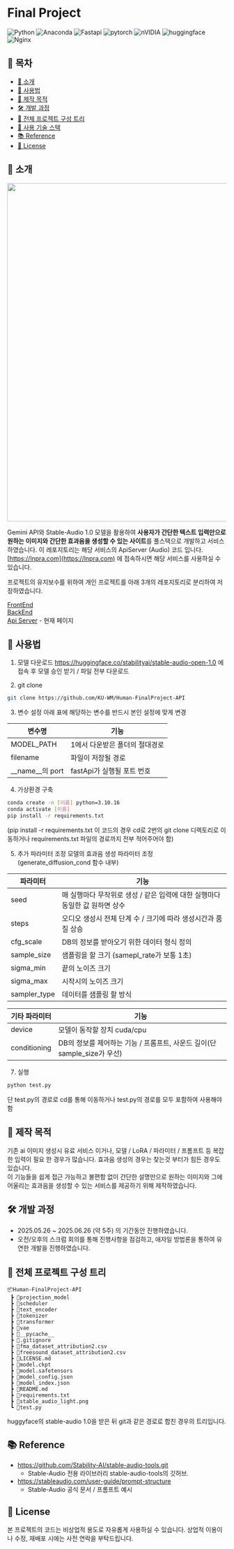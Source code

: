 # Final Project
![Python](https://img.shields.io/badge/python-3776AB?style=for-the-badge&logo=python&logoColor=white)
![Anaconda](https://img.shields.io/badge/anaconda-44A833?style=for-the-badge&logo=anaconda&logoColor=white)
![Fastapi](https://img.shields.io/badge/fastapi-009688?style=for-the-badge&logo=fastapi&logoColor=white)
![pytorch](https://img.shields.io/badge/pytorch-EE4C2C?style=for-the-badge&logo=pytorch&logoColor=white)
![nVIDIA](https://img.shields.io/badge/cuda-000000.svg?style=for-the-badge&logo=nVIDIA&logoColor=green)
![huggingface](https://img.shields.io/badge/huggingface-FFD21E.svg?style=for-the-badge&logo=huggingface&logoColor=green)
![Nginx](https://img.shields.io/badge/nginx-009639?style=for-the-badge&logo=nginx&logoColor=white)

## 📌 목차
- [📝 소개](#-소개)
- [📘 사용법](#-사용법)
- [🎯 제작 목적](#-제작-목적)
- [🛠 개발 과정](#-개발-과정)
- [📁 전체 프로젝트 구성 트리](#-전체-프로젝트-구성-트리)
- [🧰 사용 기술 스택](#-사용-기술-스택)
- [📚 Reference](#-reference)
- [📄 License](#-license)
 
## 📝 소개
<img src="https://github.com/user-attachments/assets/85cc6a6d-3c04-41d2-b8ea-1ad42b39f49a" width="775px" />

Gemini API와 Stable-Audio 1.0 모델을 활용하여 **사용자가 간단한 텍스트 입력만으로 원하는 이미지와 간단한 효과음을 생성할 수 있는 사이트**를 풀스택으로 개발하고 서비스 하였습니다. 이 레포지토리는 해당 서비스의 ApiServer (Audio) 코드 입니다.<br>
[https://lnpra.com](https://lnpra.com) 에 접속하시면 해당 서비스를 사용하실 수 있습니다.<br>

프로젝트의 유지보수를 위하여 개인 프로젝트를 아래 3개의 레포지토리로 분리하여 저장하였습니다.<br>

[FrontEnd](https://github.com/KU-WM/Human-FinalProject-Front)<br>
[BackEnd](https://github.com/KU-WM/Human-FinalProject-Back.git)<br>
[Api Server](https://github.com/KU-WM/Human-FinalProject-API.git) - 현재 페이지<br>

## 📘 사용법

1) 모델 다운로드
https://huggingface.co/stabilityai/stable-audio-open-1.0 에 접속 후 모델 승인 받기 / 파일 전부 다운로드

2) git clone
```bash
git clone https://github.com/KU-WM/Human-FinalProject-API
```

3) 변수 설정
아래 표에 해당하는 변수를 반드시 본인 설정에 맞게 변경

|변수명|기능|
|---|---|
|MODEL_PATH|1에서 다운받은 폴더의 절대경로|
|filename|파일이 저장될 경로|
|__name__의 port|fastApi가 실행될 포트 번호|

4) 가상환경 구축

```bash
conda create -n [이름] python=3.10.16
conda activate [이름]
pip install -r requirements.txt
```
(pip install -r requirements.txt 이 코드의 경우 cd로 2번의 git clone 디렉토리로 이동하거나
requirements.txt 파일의 경로까지 전부 적어주어야 함)

5) 추가 파라미터 조정
모델의 효과음 생성 파라미터 조정 (generate_diffusion_cond 함수 내부)

|파라미터|기능|
|---|---|
|seed|매 실행마다 무작위로 생성 / 같은 입력에 대한 실행마다 동일한 값 원하면 상수|
|steps|오디오 생성시 전체 단계 수 / 크기에 따라 생성시간과 품질 상승|
|cfg_scale|DB의 정보를 받아오기 위한 데이터 형식 정의|
|sample_size|샘플링을 할 크기 (samepl_rate가 보통 1초)|
|sigma_min|끝의 노이즈 크기|
|sigma_max|시작시의 노이즈 크기|
|sampler_type|데이터를 샘플링 할 방식|

|기타 파라미터|기능|
|---|---|
|device|모델이 동작할 장치 cuda/cpu|
|conditioning|DB의 정보를 제어하는 기능 / 프롬프트, 사운드 길이(단 sample_size가 우선)|

7) 실행
```bash
python test.py
```
단 test.py의 경로로 cd를 통해 이동하거나 test.py의 경로를 모두 포함하여 사용해야 함

## 🎯 제작 목적
 기존 ai 이미지 생성시 유료 서비스 이거나, 모델 / LoRA / 파라미터 / 프롬프트 등 복잡한 입력이 필요 한 경우가 많습니다. 효과음 생성의 경우는 찾는것 부터가 힘든 경우도 있습니다.<br>
이 기능들을 쉽게 접근 가능하고 불편함 없이 간단한 설명만으로 원하는 이미지와 그에 어울리는 효과음을 생성할 수 있는 서비스를 제공하기 위해 제작하였습니다.

## 🛠 개발 과정
- 2025.05.26 ~ 2025.06.26 (약 5주) 의 기간동안 진행하였습니다.
- 오전/오후의 스크럼 회의를 통해 진행사항을 점검하고, 애자일 방법론을 통하여 유연한 개발을 진행하였습니다.

## 📁 전체 프로젝트 구성 트리
```
📦Human-FinalProject-API
 ┣ 📂projection_model
 ┣ 📂scheduler
 ┣ 📂text_encoder
 ┣ 📂tokenizer
 ┣ 📂transformer
 ┣ 📂vae
 ┣ 📂__pycache__
 ┣ 📜.gitignore
 ┣ 📜fma_dataset_attribution2.csv
 ┣ 📜freesound_dataset_attribution2.csv
 ┣ 📜LICENSE.md
 ┣ 📜model.ckpt
 ┣ 📜model.safetensors
 ┣ 📜model_config.json
 ┣ 📜model_index.json
 ┣ 📜README.md
 ┣ 📜requirements.txt
 ┣ 📜stable_audio_light.png
 ┗ 📜test.py
```
huggyface의 stable-audio 1.0을 받은 뒤 git과 같은 경로로 합친 경우의 트리입니다.

## 📚 Reference
- https://github.com/Stability-AI/stable-audio-tools.git
    - Stable-Audio 전용 라이브러리 stable-audio-tools의 깃허브.
- https://stableaudio.com/user-guide/prompt-structure
    - Stable-Audio 공식 문서 / 프롬프트 예시

## 📄 License
본 프로젝트의 코드는 비상업적 용도로 자유롭게 사용하실 수 있습니다.
상업적 이용이나 수정, 재배포 시에는 사전 연락을 부탁드립니다.
